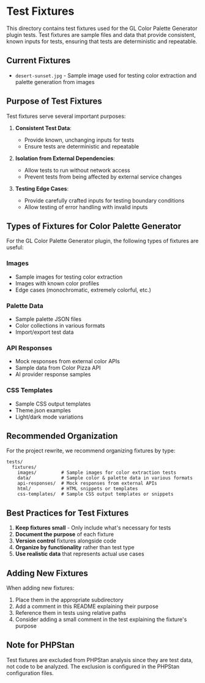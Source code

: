 # Test Fixtures

This directory contains test fixtures used for the GL Color Palette Generator plugin tests. Test fixtures are sample files and data that provide consistent, known inputs for tests, ensuring that tests are deterministic and repeatable.

## Current Fixtures

- `desert-sunset.jpg` - Sample image used for testing color extraction and palette generation from images

## Purpose of Test Fixtures

Test fixtures serve several important purposes:

1. **Consistent Test Data**:
   - Provide known, unchanging inputs for tests
   - Ensure tests are deterministic and repeatable

2. **Isolation from External Dependencies**:
   - Allow tests to run without network access
   - Prevent tests from being affected by external service changes

3. **Testing Edge Cases**:
   - Provide carefully crafted inputs for testing boundary conditions
   - Allow testing of error handling with invalid inputs

## Types of Fixtures for Color Palette Generator

For the GL Color Palette Generator plugin, the following types of fixtures are useful:

### Images
- Sample images for testing color extraction
- Images with known color profiles
- Edge cases (monochromatic, extremely colorful, etc.)

### Palette Data
- Sample palette JSON files
- Color collections in various formats
- Import/export test data

### API Responses
- Mock responses from external color APIs
- Sample data from Color Pizza API
- AI provider response samples

### CSS Templates
- Sample CSS output templates
- Theme.json examples
- Light/dark mode variations

## Recommended Organization

For the project rewrite, we recommend organizing fixtures by type:

```
tests/
  fixtures/
    images/         # Sample images for color extraction tests
    data/           # Sample color & palette data in various formats
    api-responses/  # Mock responses from external APIs
    html/           # HTML snippets or templates
    css-templates/  # Sample CSS output templates or snippets
```

## Best Practices for Test Fixtures

1. **Keep fixtures small** - Only include what's necessary for tests
2. **Document the purpose** of each fixture
3. **Version control** fixtures alongside code
4. **Organize by functionality** rather than test type
5. **Use realistic data** that represents actual use cases

## Adding New Fixtures

When adding new fixtures:

1. Place them in the appropriate subdirectory
2. Add a comment in this README explaining their purpose
3. Reference them in tests using relative paths
4. Consider adding a small comment in the test explaining the fixture's purpose

## Note for PHPStan

Test fixtures are excluded from PHPStan analysis since they are test data, not code to be analyzed. The exclusion is configured in the PHPStan configuration files.
